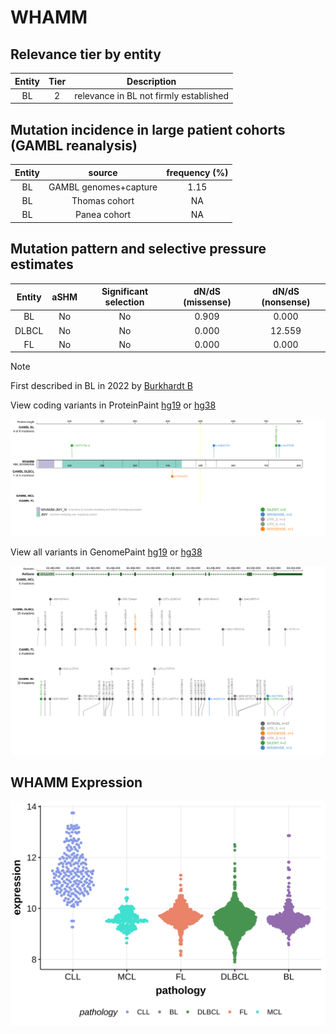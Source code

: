 # WHAMM

## Relevance tier by entity

|Entity|Tier|Description                           |
|:------:|:----:|--------------------------------------|
|BL    |2   |relevance in BL not firmly established|

## Mutation incidence in large patient cohorts (GAMBL reanalysis)

|Entity|source               |frequency (%)|
|:------:|:---------------------:|:-------------:|
|BL    |GAMBL genomes+capture|1.15         |
|BL    |Thomas cohort        |  NA         |
|BL    |Panea cohort         |  NA         |

## Mutation pattern and selective pressure estimates

|Entity|aSHM|Significant selection|dN/dS (missense)|dN/dS (nonsense)|
|:------:|:----:|:---------------------:|:----------------:|:----------------:|
|BL    |No  |No                   |0.909           | 0.000          |
|DLBCL |No  |No                   |0.000           |12.559          |
|FL    |No  |No                   |0.000           | 0.000          |


> [!NOTE]
> First described in BL in 2022 by [Burkhardt B](https://pubmed.ncbi.nlm.nih.gov/35794096)


View coding variants in ProteinPaint [hg19](https://morinlab.github.io/LLMPP/GAMBL/WHAMM_protein.html)  or [hg38](https://morinlab.github.io/LLMPP/GAMBL/WHAMM_protein_hg38.html)

![image](images/proteinpaint/WHAMM_NM_001080435.svg)

View all variants in GenomePaint [hg19](https://morinlab.github.io/LLMPP/GAMBL/WHAMM.html)  or [hg38](https://morinlab.github.io/LLMPP/GAMBL/WHAMM_hg38.html)

![image](images/proteinpaint/WHAMM.svg)
## WHAMM Expression
![image](images/gene_expression/WHAMM_by_pathology.svg)
<!-- ORIGIN: schmitzBurkittLymphomaPathogenesis2012 -->
